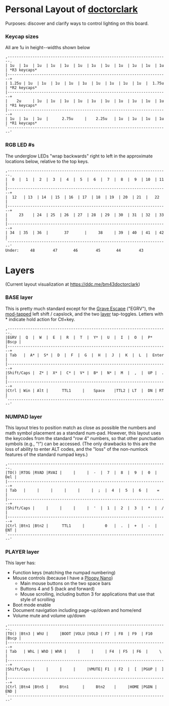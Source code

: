 # Personal Layout of [doctorclark](https://github.com/doctorclark)

Purposes: discover and clarify ways to control lighting on this board.

### Keycap sizes
All are 1u in height--widths shown below
```
,-----------------------------------------------------------------------.
| 1u  | 1u  | 1u  | 1u  | 1u  | 1u  | 1u  | 1u  | 1u  | 1u  | 1u  | 1u  | *R3 keycaps*
|-----------------------------------------------------------------------+
| 1.25u | 1u  | 1u  | 1u  | 1u  | 1u  | 1u  | 1u  | 1u  | 1u  |  1.75u  | *R2 keycaps*
|-----------------------------------------------------------------------+
|    2u     | 1u  | 1u  | 1u  | 1u  | 1u  | 1u  | 1u  | 1u  | 1u  | 1u  | *R1 keycaps*
|-----------------------------------------------------------------------+
| 1u  | 1u  | 1u  |      2.75u     |    2.25u   | 1u  | 1u  | 1u  | 1u  | *R1 keycaps*
`-----------------------------------------------------------------------'
```

### RGB LED #s
The underglow LEDs "wrap backwards" right to left in the approximate locations below, relative to the top keys.
```
,-----------------------------------------------------------------------.
|  0  |  1  |  2  |  3  |  4  |  5  |  6  |  7  |  8  |  9  | 10  | 11  |
|-----------------------------------------------------------------------+
|  12   | 13  | 14  | 15  | 16  | 17  | 18  | 19  | 20  | 21  |   22    |
|-----------------------------------------------------------------------+
|     23    | 24  | 25  | 26  | 27  | 28  | 29  | 30  | 31  | 32  | 33  |
|-----------------------------------------------------------------------+
| 34  | 35  | 36  |       37       |     38     | 39  | 40  | 41  | 42  |
`-----------------------------------------------------------------------'
Under:     48        47       46        45       44        43
```

# Layers
(Current layout visualization at https://ddc.me/bm43doctorclark)

### BASE layer
This is pretty much standard except for the [Grave Escape](https://docs.qmk.fm/#/feature_grave_esc) ("EGRV"), the [mod-tapped](https://docs.qmk.fm/#/mod_tap) left shift / capslock, and the two [layer](https://docs.qmk.fm/#/feature_layers) tap-toggles. Letters with * indicate hold action for Ctl+key.
```
,-----------------------------------------------------------------------.
|EGRV |  Q  |  W  |  E  |  R  |  T  |  Y* |  U  |  I  |  O  |  P* |Bscp |
|-----------------------------------------------------------------------+
| Tab   |  A* |  S* |  D  |  F  |  G  |  H  |  J  |  K  |  L  |  Enter  |
|-----------------------------------------------------------------------+
|Shift/Caps |  Z* |  X* |  C* |  V* |  B* |  N* |  M  |  ,  |  UP |  .  |
|-----------------------------------------------------------------------+
|Ctrl | Win | Alt |      TTL1     |    Space    |TTL2 | LT  |  DN | RT  |
`-----------------------------------------------------------------------'
```

### NUMPAD layer
This layout tries to position match as close as possible the numbers and math symbol placement as a standard num-pad. However, this layout uses the keycodes from the standard "row 4" numbers, so that other punctuation symbols (e.g., "!") can be accessed. (The only drawbacks to this are the loss of ability to enter ALT codes, and the "loss" of the non-numlock features of the standard numpad keys.)
```
,-----------------------------------------------------------------------.
|TO() |RTOG |RVAD |RVAI |     |     |  -  |  7  |  8  |  9  |  0  | Del |
|-----------------------------------------------------------------------+
| Tab   |     |     |     |     |     |  ;  |  4  |  5  |  6  |    =    |
|-----------------------------------------------------------------------+
|Shift/Caps |     |     |     |     |  '  |  1  |  2  |  3  |  *  |  /  |
|-----------------------------------------------------------------------+
|Ctrl |Btn1 |Btn2 |      TTL1     |         0   |  .  |  +  |  -  | ENT |
`-----------------------------------------------------------------------'
```

### PLAYER layer
This layer has: 
- Function keys (matching the numpad numbering)
- Mouse controls (because I have a [Ploopy Nano](https://ploopy.co/nano-trackball/)) 
  - Main mouse buttons on the two space bars
  - Buttons 4 and 5 (back and forward)
  - Mouse scrolling, including button 3 for applications that use that style of scrolling
- Boot mode enable
- Document navigation including page-up/down and home/end
- Volume mute and volume up/down
```
,-----------------------------------------------------------------------.
|TO() |Btn3 | WhU |     |BOOT |VOLU |VOLD | F7  | F8  | F9  | F10 |Bscp |
|-----------------------------------------------------------------------+
| Tab   | WhL | WhD | WhR |     |     |     | F4  | F5  | F6  |     \   |
|-----------------------------------------------------------------------+
|Shift/Caps |     |     |     |     |VMUTE| F1  | F2  |  [  |PGUP |  ]  |
|-----------------------------------------------------------------------+
|Ctrl |Btn4 |Btn5 |     Btn1      |     Btn2    |     |HOME |PGDN | END |
`-----------------------------------------------------------------------'
```
